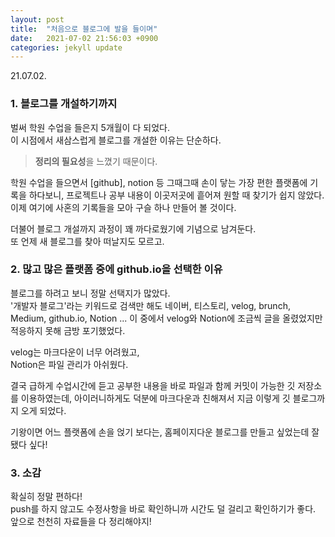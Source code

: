 ```yaml
---
layout: post
title:  "처음으로 블로그에 발을 들이며"
date:   2021-07-02 21:56:03 +0900
categories: jekyll update
---
```

21.07.02.
### 1. 블로그를 개설하기까지

벌써 학원 수업을 들은지 5개월이 다 되었다.   
이 시점에서 새삼스럽게 블로그를 개설한 이유는 단순하다.   

> **정리의 필요성**을 느꼈기 때문이다.


학원 수업을 들으면서 [github], notion 등 그때그때 손이 닿는 가장 편한 플랫폼에 기록을 하다보니, 프로젝트나 공부 내용이 이곳저곳에 흩어져 원할 때 찾기가 쉽지 않았다.   
이제 여기에 사혼의 기록들을 모아 구슬 하나 만들어 볼 것이다.  


더불어 블로그 개설까지 과정이 꽤 까다로웠기에 기념으로 남겨둔다.   
또 언제 새 블로그를 찾아 떠날지도 모르고.  

### 2. 많고 많은 플랫폼 중에 github.io을 선택한 이유

블로그를 하려고 보니 정말 선택지가 많았다.   
'개발자 블로그'라는 키워드로 검색만 해도 네이버, 티스토리, velog, brunch, Medium, github.io, Notion ...
이 중에서 velog와 Notion에 조금씩 글을 올렸었지만 적응하지 못해 금방 포기했었다.  


velog는 마크다운이 너무 어려웠고,   
Notion은 파일 관리가 아쉬웠다.   


결국 급하게 수업시간에 듣고 공부한 내용을 바로 파일과 함께 커밋이 가능한 깃 저장소를 이용하였는데, 아이러니하게도 덕분에 마크다운과 친해져서 지금 이렇게 깃 블로그까지 오게 되었다.  


기왕이면 어느 플랫폼에 손을 얹기 보다는, 홈페이지다운 블로그를 만들고 싶었는데 잘됐다 싶다!  

### 3. 소감

확실히 정말 편하다!   
push를 하지 않고도 수정사항을 바로 확인하니까 시간도 덜 걸리고 확인하기가 좋다.   
앞으로 천천히 자료들을 다 정리해야지!   
